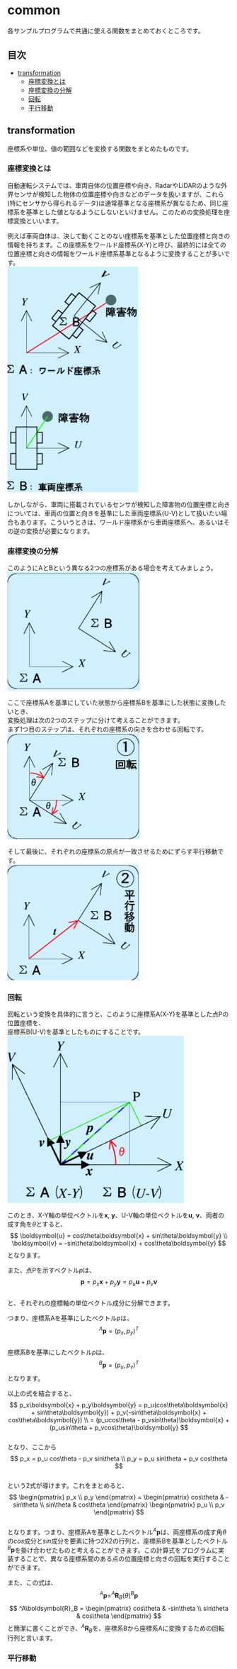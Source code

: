 # common
各サンプルプログラムで共通に使える関数をまとめておくところです。  

## 目次
* [transformation](#transformation)
    * [座標変換とは](#座標変換とは)
    * [座標変換の分解](#座標変換の分解)
    * [回転](#回転)
    * [平行移動](#平行移動)

## transformation
座標系や単位、値の範囲などを変換する関数をまとめたものです。  

### 座標変換とは  
自動運転システムでは、車両自体の位置座標や向き、RadarやLiDARのような外界センサが検知した物体の位置座標や向きなどのデータを扱いますが、これら(特にセンサから得られるデータ)は通常基準となる座標系が異なるため、同じ座標系を基準とした値となるようにしないといけません。このための変換処理を座標変換といいます。  

例えば車両自体は、決して動くことのない座標系を基準とした位置座標と向きの情報を持ちます。この座標系をワールド座標系(X-Y)と呼び、最終的には全ての位置座標と向きの情報をワールド座標系基準となるように変換することが多いです。  
![](/images/multiple_coordinates.png)  

しかしながら、車両に搭載されているセンサが検知した障害物の位置座標と向きについては、車両の位置と向きを基準にした車両座標系(U-V)として扱いたい場合もあります。こういうときは、ワールド座標系から車両座標系へ、あるいはその逆の変換が必要になります。  

### 座標変換の分解
このようにAとBという異なる2つの座標系がある場合を考えてみましょう。  
![](/images/coordinate_a_b.png)  

ここで座標系Aを基準にしていた状態から座標系Bを基準にした状態に変換したいとき、  
変換処理は次の2つのステップに分けて考えることができます。  
まず1つ目のステップは、それぞれの座標系の向きを合わせる回転です。  
![](/images/rotation.png)  

そして最後に、それぞれの座標系の原点が一致させるためにずらす平行移動です。  
![](/images/translation.png)  

### 回転
回転という変換を具体的に言うと、このように座標系A(X-Y)を基準とした点Pの位置座標を、  
座標系B(U-V)を基準としたものにすることです。  
![](/images/rotate_a_b.png)  

このとき、X-Y軸の単位ベクトルを$\boldsymbol{x}$, $\boldsymbol{y}$、U-V軸の単位ベクトルを$\boldsymbol{u}$, $\boldsymbol{v}$、両者の成す角を$\theta$とすると、  
$$
\boldsymbol{u} = cos\theta\boldsymbol{x} + sin\theta\boldsymbol{y} \\
\boldsymbol{v} = -sin\theta\boldsymbol{x} + cos\theta\boldsymbol{y}
$$
となります。  

また、点Pを示すベクトル$p$は、  
$$
\boldsymbol{p} = p_x\boldsymbol{x}+p_y\boldsymbol{y} = p_u\boldsymbol{u}+p_v\boldsymbol{v}
$$  
と、それぞれの座標軸の単位ベクトル成分に分解できます。  

つまり、座標系Aを基準にしたベクトル$p$は、  
$$
^A\boldsymbol{p} = (p_x, p_y)^T
$$  
座標系Bを基準にしたベクトル$p$は、  
$$
^B\boldsymbol{p} = (p_u, p_v)^T
$$
となります。  

以上の式を結合すると、  
$$
p_x\boldsymbol{x} + p_y\boldsymbol{y} = p_u(cos\theta\boldsymbol{x} + sin\theta\boldsymbol{y}) + p_v(-sin\theta\boldsymbol{x} + cos\theta\boldsymbol{y}) \\
= (p_ucos\theta - p_vsin\theta)\boldsymbol{x} + (p_usin\theta + p_vcos\theta)\boldsymbol{y}
$$  
となり、ここから  
$$
p_x = p_u cos\theta - p_v sin\theta \\
p_y = p_u sin\theta + p_v cos\theta
$$  
という2式が導けます。これをまとめると、  
$$
\begin{pmatrix}
p_x \\ p_y
\end{pmatrix} = 
\begin{pmatrix}
cos\theta & -sin\theta \\ sin\theta & cos\theta
\end{pmatrix}
\begin{pmatrix}
p_u \\ p_v
\end{pmatrix}
$$  
となります。つまり、座標系Aを基準としたベクトル$^A\boldsymbol{p}$は、両座標系の成す角$\theta$の$cos$成分と$sin$成分を要素に持つ2X2の行列と、座標系Bを基準としたベクトル$^B\boldsymbol{p}$を掛け合わせたものと考えることができます。この計算式をプログラムに実装することで、異なる座標系間のある点の位置座標と向きの回転を実行することができます。  

また、この式は、  
$$
^A\boldsymbol{p} = ^A\boldsymbol{R}_B(\theta)^B\boldsymbol{p}
$$
$$
^A\boldsymbol{R}_B =
\begin{pmatrix}
cos\theta & -sin\theta \\ sin\theta & cos\theta
\end{pmatrix}
$$
と簡潔に書くことができ、$^A\boldsymbol{R}_B$を、座標系Bから座標系Aに変換するための回転行列と言います。  

### 平行移動